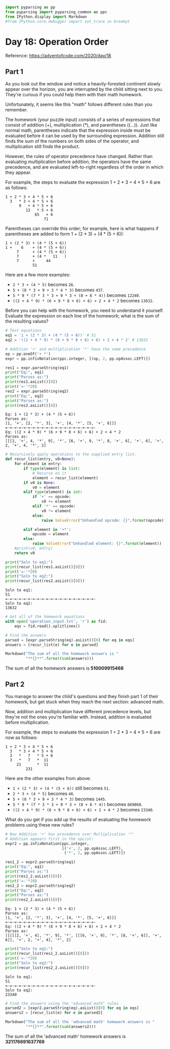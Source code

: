 ```python
import pyparsing as pp
from pyparsing import pyparsing_common as ppc
from IPython.display import Markdown
#from IPython.core.debugger import set_trace as breakpt
```

# Day 18: Operation Order

Reference: https://adventofcode.com/2020/day/18

## Part 1

As you look out the window and notice a heavily-forested continent slowly appear over the horizon, you are interrupted by the child sitting next to you. They're curious if you could help them with their math homework.

Unfortunately, it seems like this "math" follows different rules than you remember.

The homework (your puzzle input) consists of a series of expressions that consist of addition (+), multiplication (*), and parentheses ((...)). Just like normal math, parentheses indicate that the expression inside must be evaluated before it can be used by the surrounding expression. Addition still finds the sum of the numbers on both sides of the operator, and multiplication still finds the product.

However, the rules of operator precedence have changed. Rather than evaluating multiplication before addition, the operators have the same precedence, and are evaluated left-to-right regardless of the order in which they appear.

For example, the steps to evaluate the expression 1 + 2 * 3 + 4 * 5 + 6 are as follows:
```
1 + 2 * 3 + 4 * 5 + 6
  3   * 3 + 4 * 5 + 6
      9   + 4 * 5 + 6
         13   * 5 + 6
             65   + 6
                 71
```
Parentheses can override this order; for example, here is what happens if parentheses are added to form 1 + (2 * 3) + (4 * (5 + 6)):
```
1 + (2 * 3) + (4 * (5 + 6))
1 +    6    + (4 * (5 + 6))
     7      + (4 * (5 + 6))
     7      + (4 *   11   )
     7      +     44
            51
```

Here are a few more examples:
- `2 * 3 + (4 * 5)` becomes `26`.
- `5 + (8 * 3 + 9 + 3 * 4 * 3)` becomes `437`.
- `5 * 9 * (7 * 3 * 3 + 9 * 3 + (8 + 6 * 4))` becomes `12240`.
- `((2 + 4 * 9) * (6 + 9 * 8 + 6) + 6) + 2 + 4 * 2` becomes `13632`.

Before you can help with the homework, you need to understand it yourself. Evaluate the expression on each line of the homework; what is the sum of the resulting values?


```python
# Test equations
eq1 = '1 + (2 * 3) + (4 * (5 + 6))' # 51
eq2 = '((2 + 4 * 9) * (6 + 9 * 8 + 6) + 6) + 2 + 4 * 2' # 13632
```


```python
# Addition '+' and multiplication '*' have the same precedence
op = pp.oneOf('+ *')
expr = pp.infixNotation(ppc.integer, [(op, 2, pp.opAssoc.LEFT)])
```


```python
res1 = expr.parseString(eq1)
print("Eq:", eq1)
print("Parses as:")
print(res1.asList()[0])
print('=-'*20)
res2 = expr.parseString(eq2)
print("Eq:", eq2)
print("Parses as:")
print(res2.asList()[0])
```

    Eq: 1 + (2 * 3) + (4 * (5 + 6))
    Parses as:
    [1, '+', [2, '*', 3], '+', [4, '*', [5, '+', 6]]]
    =-=-=-=-=-=-=-=-=-=-=-=-=-=-=-=-=-=-=-=-
    Eq: ((2 + 4 * 9) * (6 + 9 * 8 + 6) + 6) + 2 + 4 * 2
    Parses as:
    [[[2, '+', 4, '*', 9], '*', [6, '+', 9, '*', 8, '+', 6], '+', 6], '+', 2, '+', 4, '*', 2]
    


```python
# Recursively apply operations to the supplied entry list.
def recur_list(entry, v0=None):
    for element in entry:
        if type(element) is list:
            # Recurse on it
            element = recur_list(element)
        if v0 is None:
            v0 = element
        elif type(element) is int:
            if '+' == opcode:
                v0 += element
            elif '*' == opcode:
                v0 *= element
            else:
                raise ValueError("Unhandled opcode: {}".format(opcode))

        elif element in '+*':
            opcode = element
        else:
            raise ValueError("Unhandled element: {}".format(element))
    #print(v0, entry)
    return v0
```


```python
print("Soln to eq1:")
print(recur_list(res1.asList()[0]))
print('=-'*20)
print("Soln to eq2:")
print(recur_list(res2.asList()[0]))
```

    Soln to eq1:
    51
    =-=-=-=-=-=-=-=-=-=-=-=-=-=-=-=-=-=-=-=-
    Soln to eq2:
    13632
    


```python
# Get all of the homework equations
with open('operation_input.txt', 'r') as fid:
    eqs = fid.read().splitlines()
```


```python
# Find the answers
parsed = [expr.parseString(eq).asList()[0] for eq in eqs]
answers = [recur_list(e) for e in parsed]
```


```python
Markdown("The sum of all the homework answers is "
         "**{}**".format(sum(answers)))
```




The sum of all the homework answers is **510009915468**



## Part 2

You manage to answer the child's questions and they finish part 1 of their homework, but get stuck when they reach the next section: advanced math.

Now, addition and multiplication have different precedence levels, but they're not the ones you're familiar with. Instead, addition is evaluated before multiplication.

For example, the steps to evaluate the expression 1 + 2 * 3 + 4 * 5 + 6 are now as follows:
```
1 + 2 * 3 + 4 * 5 + 6
  3   * 3 + 4 * 5 + 6
  3   *   7   * 5 + 6
  3   *   7   *  11
     21       *  11
         231
```
Here are the other examples from above:

- `1 + (2 * 3) + (4 * (5 + 6))` still becomes `51`.
- `2 * 3 + (4 * 5)` becomes `46`.
- `5 + (8 * 3 + 9 + 3 * 4 * 3)` becomes `1445`.
- `5 * 9 * (7 * 3 * 3 + 9 * 3 + (8 + 6 * 4))` becomes `669060`.
- `((2 + 4 * 9) * (6 + 9 * 8 + 6) + 6) + 2 + 4 * 2` becomes `23340`.

What do you get if you add up the results of evaluating the homework problems using these new rules?


```python
# Now Addition '+' has precedence over Multiplication '*'
# Addition appears first in the opList:
expr2 = pp.infixNotation(ppc.integer,
                         [('+', 2, pp.opAssoc.LEFT),
                          ('*', 2, pp.opAssoc.LEFT)])

```


```python
res1_2 = expr2.parseString(eq1)
print("Eq:", eq1)
print("Parses as:")
print(res1_2.asList()[0])
print('=-'*20)
res2_2 = expr2.parseString(eq2)
print("Eq:", eq2)
print("Parses as:")
print(res2_2.asList()[0])
```

    Eq: 1 + (2 * 3) + (4 * (5 + 6))
    Parses as:
    [1, '+', [2, '*', 3], '+', [4, '*', [5, '+', 6]]]
    =-=-=-=-=-=-=-=-=-=-=-=-=-=-=-=-=-=-=-=-
    Eq: ((2 + 4 * 9) * (6 + 9 * 8 + 6) + 6) + 2 + 4 * 2
    Parses as:
    [[[[[2, '+', 4], '*', 9], '*', [[[6, '+', 9], '*', [8, '+', 6]], '+', 6]], '+', 2, '+', 4], '*', 2]
    


```python
print("Soln to eq1:")
print(recur_list(res1_2.asList()[0]))
print('=-'*20)
print("Soln to eq2:")
print(recur_list(res2_2.asList()[0]))
```

    Soln to eq1:
    51
    =-=-=-=-=-=-=-=-=-=-=-=-=-=-=-=-=-=-=-=-
    Soln to eq2:
    23340
    


```python
# Find the answers using the "advanced math" rules
parsed2 = [expr2.parseString(eq).asList()[0] for eq in eqs]
answers2 = [recur_list(e) for e in parsed2]
```


```python
Markdown("The sum of all the 'advanced math' homework answers is "
         "**{}**".format(sum(answers2)))
```




The sum of all the 'advanced math' homework answers is **321176691637769**


